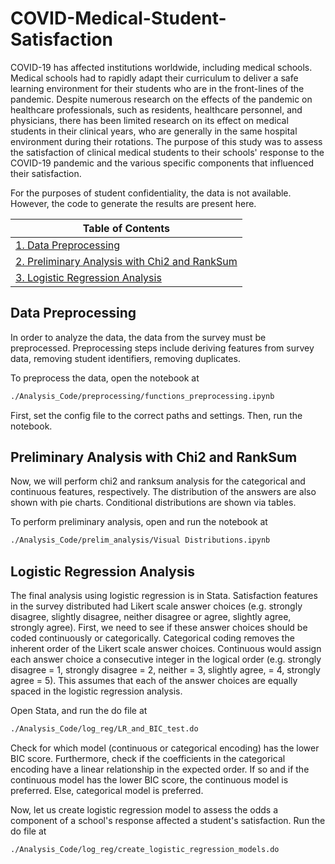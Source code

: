 # COVID-Medical-Student-Satisfaction
COVID-19 has affected institutions worldwide, including medical schools. Medical schools had to rapidly adapt their curriculum to deliver a safe learning environment for their students who are in the front-lines of the pandemic. Despite numerous research on the effects of the pandemic on healthcare professionals, such as residents, healthcare personnel, and physicians, there has been limited research on its effect on medical students in their clinical years, who are generally in the same hospital environment during their rotations. The purpose of this study was to assess the satisfaction of clinical medical students to their schools' response to the COVID-19 pandemic and the various specific components that influenced their satisfaction.

For the purposes of student confidentiality, the data is not available. However, the code to generate the results are present here.

| Table of Contents |
| ----------------- |
|[1. Data Preprocessing](#data-preprocessing) |
|[2. Preliminary Analysis with Chi2 and RankSum](#preliminary-analysis-with-chi2-and-ranksum)|
|[3. Logistic Regression Analysis](#logistic-regression-analysis)|

## Data Preprocessing
In order to analyze the data, the data from the survey must be preprocessed. Preprocessing steps include deriving features from survey data, removing student identifiers, removing duplicates.

To preprocess the data, open the notebook at
```bash
./Analysis_Code/preprocessing/functions_preprocessing.ipynb
```

First, set the config file to the correct paths and settings. Then, run the notebook.

## Preliminary Analysis with Chi2 and RankSum
Now, we will perform chi2 and ranksum analysis for the categorical and continuous features, respectively. The distribution of the answers are also shown with pie charts. Conditional distributions are shown via tables.

To perform preliminary analysis, open and run the notebook at
```bash
./Analysis_Code/prelim_analysis/Visual Distributions.ipynb
```

## Logistic Regression Analysis
The final analysis using logistic regression is in Stata. Satisfaction features in the survey distributed had Likert scale answer choices (e.g. strongly disagree, slightly disagree, neither disagree or agree, slightly agree, strongly agree). First, we need to see if these answer choices should be coded continuously or categorically. Categorical coding removes the inherent order of the Likert scale answer choices. Continuous would assign each answer choice a consecutive integer in the logical order (e.g. strongly disagree = 1, strongly disagree = 2, neither = 3, slightly agree, = 4, strongly agree = 5). This assumes that each of the answer choices are equally spaced in the logistic regression analysis.

Open Stata, and run the do file at
```bash
./Analysis_Code/log_reg/LR_and_BIC_test.do
```

Check for which model (continuous or categorical encoding) has the lower BIC score. Furthermore, check if the coefficients in the categorical encoding have a linear relationship in the expected order. If so and if the continuous model has the lower BIC score, the continuous model is preferred. Else, categorical model is preferred.

Now, let us create logistic regression model to assess the odds a component of a school's response affected a student's satisfaction. Run the do file at 
```bash
./Analysis_Code/log_reg/create_logistic_regression_models.do
```
